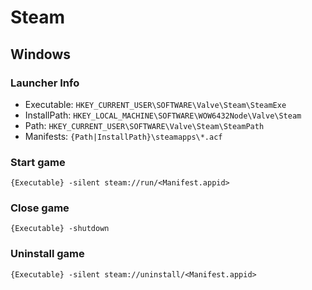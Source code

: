 # Steam

## Windows

### Launcher Info

- Executable:
  `HKEY_CURRENT_USER\SOFTWARE\Valve\Steam\SteamExe`
- InstallPath:
  `HKEY_LOCAL_MACHINE\SOFTWARE\WOW6432Node\Valve\Steam`
- Path:
  `HKEY_CURRENT_USER\SOFTWARE\Valve\Steam\SteamPath`
- Manifests:
  `{Path|InstallPath}\steamapps\*.acf`

### Start game

`{Executable} -silent steam://run/<Manifest.appid>`

### Close game

`{Executable} -shutdown`

### Uninstall game

`{Executable} -silent steam://uninstall/<Manifest.appid>`
